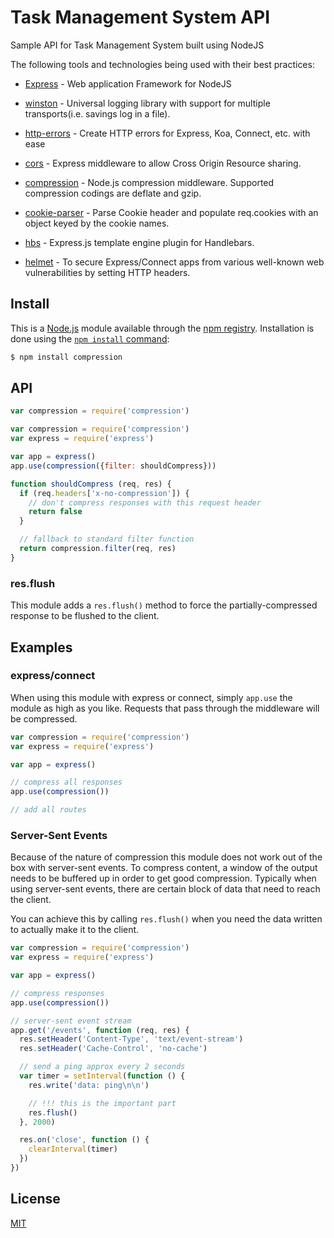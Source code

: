 # Task Management System API

Sample API for Task Management System built using NodeJS

The following tools and technologies being used with their best practices:

  - [Express](https://expressjs.com/) - Web application Framework for NodeJS
  - [winston](https://github.com/winstonjs/winston) - Universal logging library with support for multiple transports(i.e. savings log in a file).
  - [http-errors](https://www.npmjs.com/package/http-errors) - Create HTTP errors for Express, Koa, Connect, etc. with ease
  - [cors](https://github.com/expressjs/cors) - Express middleware to allow Cross Origin Resource sharing.
  - [compression](https://github.com/expressjs/compression) - Node.js compression middleware. Supported compression codings are deflate and gzip.
  - [cookie-parser](https://github.com/expressjs/cookie-parser) - Parse Cookie header and populate req.cookies with an object keyed by the cookie names.
  - [hbs](https://handlebarsjs.com/) - Express.js template engine plugin for Handlebars.

  - [helmet](https://github.com/helmetjs/helmet) - To secure Express/Connect apps from various well-known web vulnerabilities by setting HTTP headers.




## Install

This is a [Node.js](https://nodejs.org/en/) module available through the
[npm registry](https://www.npmjs.com/). Installation is done using the
[`npm install` command](https://docs.npmjs.com/getting-started/installing-npm-packages-locally):

```bash
$ npm install compression
```

## API

<!-- eslint-disable no-unused-vars -->

```js
var compression = require('compression')
```

```js
var compression = require('compression')
var express = require('express')

var app = express()
app.use(compression({filter: shouldCompress}))

function shouldCompress (req, res) {
  if (req.headers['x-no-compression']) {
    // don't compress responses with this request header
    return false
  }

  // fallback to standard filter function
  return compression.filter(req, res)
}
```

### res.flush

This module adds a `res.flush()` method to force the partially-compressed
response to be flushed to the client.

## Examples

### express/connect

When using this module with express or connect, simply `app.use` the module as
high as you like. Requests that pass through the middleware will be compressed.

```js
var compression = require('compression')
var express = require('express')

var app = express()

// compress all responses
app.use(compression())

// add all routes
```

### Server-Sent Events

Because of the nature of compression this module does not work out of the box
with server-sent events. To compress content, a window of the output needs to
be buffered up in order to get good compression. Typically when using server-sent
events, there are certain block of data that need to reach the client.

You can achieve this by calling `res.flush()` when you need the data written to
actually make it to the client.

```js
var compression = require('compression')
var express = require('express')

var app = express()

// compress responses
app.use(compression())

// server-sent event stream
app.get('/events', function (req, res) {
  res.setHeader('Content-Type', 'text/event-stream')
  res.setHeader('Cache-Control', 'no-cache')

  // send a ping approx every 2 seconds
  var timer = setInterval(function () {
    res.write('data: ping\n\n')

    // !!! this is the important part
    res.flush()
  }, 2000)

  res.on('close', function () {
    clearInterval(timer)
  })
})
```

## License

[MIT](LICENSE)

[npm-image]: https://img.shields.io/npm/v/compression.svg
[npm-url]: https://npmjs.org/package/compression
[travis-image]: https://img.shields.io/travis/expressjs/compression/master.svg
[travis-url]: https://travis-ci.org/expressjs/compression
[coveralls-image]: https://img.shields.io/coveralls/expressjs/compression/master.svg
[coveralls-url]: https://coveralls.io/r/expressjs/compression?branch=master
[downloads-image]: https://img.shields.io/npm/dm/compression.svg
[downloads-url]: https://npmjs.org/package/compression
